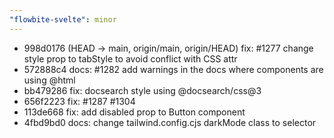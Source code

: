 ```yaml
---
"flowbite-svelte": minor
---
```


* 998d0176 (HEAD -> main, origin/main, origin/HEAD) fix: #1277 change style prop to tabStyle to avoid conflict with CSS attr
* 572888c4 docs: #1282 add warnings in the docs where components are using @html
* bb479286 fix: docsearch style using @docsearch/css@3
* 656f2223 fix: #1287 #1304
* 113de668 fix: add disabled prop to Button component
* 4fbd9bd0 docs: change tailwind.config.cjs darkMode class to selector

